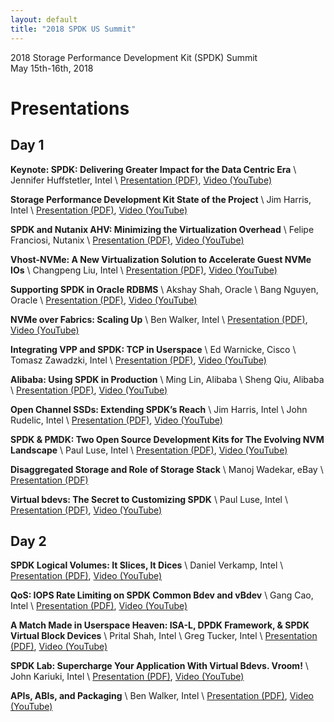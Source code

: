 ```yaml
---
layout: default
title: "2018 SPDK US Summit"
---
```


<div class="well">
<p>
2018 Storage Performance Development Kit (SPDK) Summit<br/>
May 15th-16th, 2018<br/>
</p>
</div>

# Presentations

## Day 1

**Keynote: SPDK: Delivering Greater Impact for the Data Centric Era** \\
Jennifer Huffstetler, Intel \\
[Presentation (PDF)](https://dqtibwqq6s6ux.cloudfront.net/download/events/2018-summit/day1_01_Jenniferkeynote.pdf),
[Video (YouTube)](https://www.youtube.com/watch?v=1D3TFbE-7xQ)

**Storage Performance Development Kit State of the Project** \\
Jim Harris, Intel \\
[Presentation (PDF)](https://dqtibwqq6s6ux.cloudfront.net/download/events/2018-summit/day1_02_HarrisStateoftheProject.pdf),
[Video (YouTube)](https://www.youtube.com/watch?v=6eVmmZVVt00)

**SPDK and Nutanix AHV: Minimizing the Virtualization Overhead** \\
Felipe Franciosi, Nutanix \\
[Presentation (PDF)](https://dqtibwqq6s6ux.cloudfront.net/download/events/2018-summit/day1_03_FelipeSPDKandAHV.pdf),
[Video (YouTube)](https://www.youtube.com/watch?v=659KIHfdLPQ)

**Vhost-NVMe: A New Virtualization Solution to Accelerate Guest NVMe IOs** \\
Changpeng Liu, Intel \\
[Presentation (PDF)](https://dqtibwqq6s6ux.cloudfront.net/download/events/2018-summit/day1_04_LiuVhostNVME.pdf),
[Video (YouTube)](https://www.youtube.com/watch?v=y2vXN10AveM)

**Supporting SPDK in Oracle RDBMS** \\
Akshay Shah, Oracle \\
Bang Nguyen, Oracle \\
[Presentation (PDF)](https://dqtibwqq6s6ux.cloudfront.net/download/events/2018-summit/day1_05_AkshayOracle.pdf),
[Video (YouTube)](https://www.youtube.com/watch?v=ZdK6jP5maD8)

**NVMe over Fabrics: Scaling Up** \\
Ben Walker, Intel \\
[Presentation (PDF)](https://dqtibwqq6s6ux.cloudfront.net/download/events/2018-summit/day1_06_WalkerNVMeoF.pdf),
[Video (YouTube)](https://www.youtube.com/watch?v=U6PvYVDBdEk)

**Integrating VPP and SPDK: TCP in Userspace** \\
Ed Warnicke, Cisco \\
Tomasz Zawadzki, Intel \\
[Presentation (PDF)](https://dqtibwqq6s6ux.cloudfront.net/download/events/2018-summit/day1_07_WarnickeZawadzkiVPP.pdf),
[Video (YouTube)](https://www.youtube.com/watch?v=m6RSZAi-YQw)

**Alibaba: Using SPDK in Production** \\
Ming Lin, Alibaba \\
Sheng Qiu, Alibaba \\
[Presentation (PDF)](https://dqtibwqq6s6ux.cloudfront.net/download/events/2018-summit/day1_08_ShengMingAlibaba.pdf),
[Video (YouTube)](https://www.youtube.com/watch?v=AbySTDtEH-o)

**Open Channel SSDs: Extending SPDK’s Reach** \\
Jim Harris, Intel \\
John Rudelic, Intel \\
[Presentation (PDF)](https://dqtibwqq6s6ux.cloudfront.net/download/events/2018-summit/day1_09_HarrisRudelicOpenChannelSSD.pdf),
[Video (YouTube)](https://www.youtube.com/watch?v=-6H2tJzpDTI)

**SPDK & PMDK: Two Open Source Development Kits for The Evolving NVM Landscape** \\
Paul Luse, Intel \\
[Presentation (PDF)](https://dqtibwqq6s6ux.cloudfront.net/download/events/2018-summit/day1_10_LusePMDKSPDK.pdf),
[Video (YouTube)](https://www.youtube.com/watch?v=JE0tO6eK39k)

**Disaggregated Storage and Role of Storage Stack** \\
Manoj Wadekar, eBay \\
[Presentation (PDF)](https://dqtibwqq6s6ux.cloudfront.net/download/events/2018-summit/day1_11_ManojWadekarDisaggStorageandSPDK.pdf)

**Virtual bdevs: The Secret to Customizing SPDK** \\
Paul Luse, Intel \\
[Presentation (PDF)](https://dqtibwqq6s6ux.cloudfront.net/download/events/2018-summit/day1_12_LuseVBDEVS.pdf),
[Video (YouTube)](https://www.youtube.com/watch?v=s7UE0k2QUtg)

## Day 2

**SPDK Logical Volumes: It Slices, It Dices** \\
Daniel Verkamp, Intel \\
[Presentation (PDF)](https://dqtibwqq6s6ux.cloudfront.net/download/events/2018-summit/day2_01_VerkampLogicalVolumes.pdf),
[Video (YouTube)](https://www.youtube.com/watch?v=1cWYKYyU1Xg)

**QoS: IOPS Rate Limiting on SPDK Common Bdev and vBdev** \\
Gang Cao, Intel \\
[Presentation (PDF)](https://dqtibwqq6s6ux.cloudfront.net/download/events/2018-summit/day2_02_CaoIOPSRateLimiting.pdf),
[Video (YouTube)](https://www.youtube.com/watch?v=HptY1s6b5TE)

**A Match Made in Userspace Heaven: ISA-L, DPDK Framework, & SPDK Virtual Block Devices** \\
Prital Shah, Intel \\
Greg Tucker, Intel \\
[Presentation (PDF)](https://dqtibwqq6s6ux.cloudfront.net/download/events/2018-summit/day2_03_TuckerShah20ISA-LDPDKFWSPDKVBDEV.pdf),
[Video (YouTube)](https://www.youtube.com/watch?v=5y6EaCnGF5c)

**SPDK Lab: Supercharge Your Application With Virtual Bdevs. Vroom!** \\
John Kariuki, Intel \\
[Presentation (PDF)](https://dqtibwqq6s6ux.cloudfront.net/download/events/2018-summit/day2_04_KariukiSPDKLab.pdf),
[Video (YouTube)](https://www.youtube.com/watch?v=8ZJuMBwigXg)

**APIs, ABIs, and Packaging** \\
Ben Walker, Intel \\
[Presentation (PDF)](https://dqtibwqq6s6ux.cloudfront.net/download/events/2018-summit/day2_05_WalkerAPI-ABI.pdf),
[Video (YouTube)](https://www.youtube.com/watch?v=-r9VmltQgAI)
